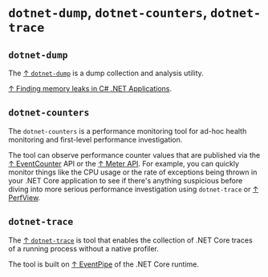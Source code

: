 # `dotnet-dump`, `dotnet-counters`, `dotnet-trace`

## `dotnet-dump`

The [↑ `dotnet-dump`](https://learn.microsoft.com/en-us/dotnet/core/diagnostics/dotnet-dump) is a dump collection and analysis utility.

[↑ Finding memory leaks in C# .NET Applications](https://www.youtube.com/watch?v=9QPgfJPaGvY).

## `dotnet-counters`

The `dotnet-counters` is a performance monitoring tool for ad-hoc health monitoring and first-level performance investigation.

The tool can observe performance counter values that are published via the [↑ EventCounter](https://learn.microsoft.com/en-us/dotnet/api/system.diagnostics.tracing.eventcounter) API or the [↑ Meter API](https://learn.microsoft.com/en-us/dotnet/api/system.diagnostics.metrics.meter). For example, you can quickly monitor things like the CPU usage or the rate of exceptions being thrown in your .NET Core application to see if there's anything suspicious before diving into more serious performance investigation using `dotnet-trace` or [↑ PerfView](https://habr.com/ru/companies/skbkontur/articles/723010/).

## `dotnet-trace`

The [↑ `dotnet-trace`](https://learn.microsoft.com/en-us/dotnet/core/diagnostics/dotnet-trace) is tool that enables the collection of .NET Core traces of a running process without a native profiler.

The tool is built on [↑ EventPipe](https://learn.microsoft.com/en-us/dotnet/core/diagnostics/eventpipe) of the .NET Core runtime.
